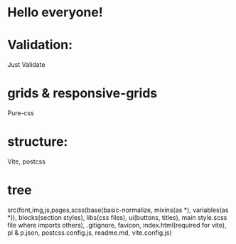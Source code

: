 # Hello everyone!

# Validation:
Just Validate

# grids & responsive-grids
Pure-css

# structure:
Vite, postcss

# tree
src(font,img,js,pages,scss(base(basic-normalize, mixins(as *), variables(as *)), blocks(section styles), libs(css files), ui(buttons, titles), main style.scss file where imports others), .gitignore, favicon, index.html(required for vite), pl & p.json, postcss.config.js, readme.md, vite.config.js)